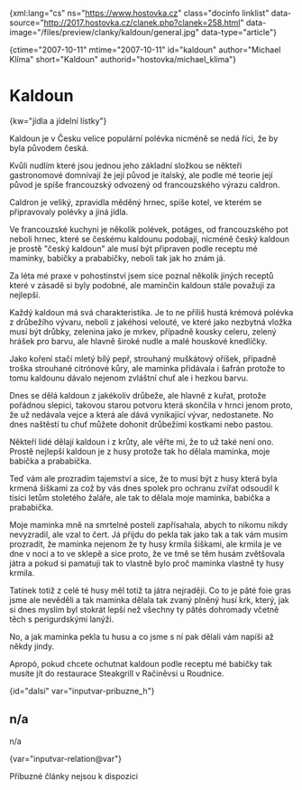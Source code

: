 
{xml:lang="cs" ns="https://www.hostovka.cz" class="docinfo linklist" data-source="http://2017.hostovka.cz/clanek.php?clanek=258.html" data-image="/files/preview/clanky/kaldoun/general.jpg" data-type="article"}

{ctime="2007-10-11" mtime="2007-10-11" id="kaldoun" author="Michael Klíma" short="Kaldoun" authorid="hostovka/michael_klima"}

# Kaldoun

<!-- generated attribute kw by user_updatekw.sh on 2020-07-05, do not edit -->

{kw="jídla a jídelní lístky"}

Kaldoun je v Česku velice populární polévka nicméně se nedá říci, že by byla původem česká.

Kvůli nudlím které jsou jednou jeho základní složkou se někteří gastronomové domnívají že její původ je italský, ale podle mé teorie její původ je spíše francouzský odvozený od francouzského výrazu caldron.

Caldron je veliký, zpravidla měděný hrnec, spíše kotel, ve kterém se připravovaly polévky a jiná jídla.

Ve francouzské kuchyni je několik polévek, potáges, od francouzského pot neboli hrnec, které se českému kaldounu podobají, nicméně český kaldoun je prostě "český kaldoun" ale musí být připraven podle receptu mé maminky, babičky a prababičky, neboli tak jak ho znám já.

Za léta mé praxe v pohostinství jsem sice poznal několik jiných receptů které v zásadě si byly podobné, ale maminčin kaldoun stále považuji za nejlepší.

Každý kaldoun má svá charakteristika. Je to ne příliš hustá krémová polévka z drůbežího vývaru, neboli z jakéhosi velouté, ve které jako nezbytná vložka musí být drůbky, zelenina jako je mrkev, případně kousky celeru, zelený hrášek pro barvu, ale hlavně široké nudle a malé houskové knedlíčky.

Jako koření stačí mletý bílý pepř, strouhaný muškátový oříšek, případně troška strouhané citrónové kůry, ale maminka přidávala i šafrán protože to tomu kaldounu dávalo nejenom zvláštní chuť ale i hezkou barvu.

Dnes se dělá kaldoun z jakékoliv drůbeže, ale hlavně z kuřat, protože pořádnou slepici, takovou starou potvoru která skončila v hrnci jenom proto, že už nedávala vejce a která ale dává vynikající vývar, nedostanete. No dnes naštěstí tu chuť můžete dohonit drůbežími kostkami nebo pastou.

Někteří lidé dělají kaldoun i z krůty, ale věřte mi, že to už také není ono. Prostě nejlepší kaldoun je z husy protože tak ho dělala maminka, moje babička a prababička.

Teď vám ale prozradím tajemství a sice, že to musí být z husy která byla krmená šiškami za což by vás dnes spolek pro ochranu zvířat odsoudil k tisíci letům stoletého žaláře, ale tak to dělala moje maminka, babička a prababička.

Moje maminka mně na smrtelné posteli zapřísahala, abych to nikomu nikdy nevyzradil, ale vzal to čert. Já přijdu do pekla tak jako tak a tak vám musím prozradit, že maminka nejenom že ty husy krmila šiškami, ale krmila je ve dne v noci a to ve sklepě a sice proto, že ve tmě se těm husám zvětšovala játra a pokud si pamatuji tak to vlastně bylo proč maminka vlastně ty husy krmila.

Tatínek totiž z celé té husy měl totiž ta játra nejraději. Co to je pâté foie gras jsme ale nevěděli a tak maminka dělala tak zvaný plněný husí krk, který, jak si dnes myslím byl stokrát lepší než všechny ty pâtés dohromady včetně těch s perigurdskými lanýži.

No, a jak maminka pekla tu husu a co jsme s ní pak dělali vám napíši až někdy jindy.

Apropó, pokud chcete ochutnat kaldoun podle receptu mé babičky tak musíte jít do restaurace Steakgrill v Račiněvsi u Roudnice.

{id="dalsi" var="inputvar-pribuzne_h"}

## n/a

n/a

{var="inputvar-relation@var"}

Příbuzné články nejsou k dispozici

